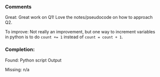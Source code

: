 ### Comments

Great: Great work on Q1! Love the notes/pseudocode on how to approach Q2.

To improve: Not really an improvement, but one way to increment variables in python is to do `count += 1` instead of `count = count + 1`.

### Completion:

Found:
Python script
Output

Missing:
n/a
